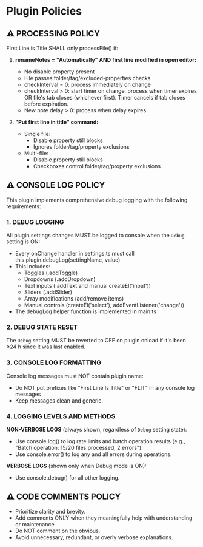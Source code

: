 # Plugin Policies

## ⚠️ PROCESSING POLICY

First Line is Title SHALL only processFile() if:

1. **renameNotes = "Automatically" AND first line modified in open editor:**
   - No disable property present
   - File passes folder/tag/excluded-properties checks
   - checkInterval = 0: process immediately on change
   - checkInterval > 0: start timer on change, process when timer expires OR file's tab closes (whichever first). Timer cancels if tab closes before expiration.
   - New note delay > 0: process when delay expires.

2. **"Put first line in title" command:**
   - Single file:
     - Disable property still blocks
     - Ignores folder/tag/property exclusions
   - Multi-file:
     - Disable property still blocks
     - Checkboxes control folder/tag/property exclusions

## ⚠️ CONSOLE LOG POLICY

This plugin implements comprehensive debug logging with the following requirements:

### 1. DEBUG LOGGING
All plugin settings changes MUST be logged to console when the `Debug` setting is ON:
- Every onChange handler in settings.ts must call this.plugin.debugLog(settingName, value)
- This includes:
  - Toggles (.addToggle)
  - Dropdowns (.addDropdown)
  - Text inputs (.addText and manual createEl('input'))
  - Sliders (.addSlider)
  - Array modifications (add/remove items)
  - Manual controls (createEl('select'), addEventListener('change'))
- The debugLog helper function is implemented in main.ts

### 2. DEBUG STATE RESET
The `Debug` setting MUST be reverted to OFF on plugin onload if it's been ≥24 h since it was last enabled.

### 3. CONSOLE LOG FORMATTING
Console log messages must NOT contain plugin name:
- Do NOT put prefixes like "First Line Is Title" or "FLIT" in any console log messages
- Keep messages clean and generic.

### 4. LOGGING LEVELS AND METHODS

**NON-VERBOSE LOGS** (always shown, regardless of `Debug` setting state):
- Use console.log() to log rate limits and batch operation results (e.g., "Batch operation: 15/20 files processed, 2 errors").
- Use console.error() to log any and all errors during operations.

**VERBOSE LOGS** (shown only when Debug mode is ON):
- Use console.debug() for all other logging.

## ⚠️ CODE COMMENTS POLICY

- Prioritize clarity and brevity.
- Add comments ONLY when they meaningfully help with understanding or maintenance.
- Do NOT comment on the obvious.
- Avoid unnecessary, redundant, or overly verbose explanations.
